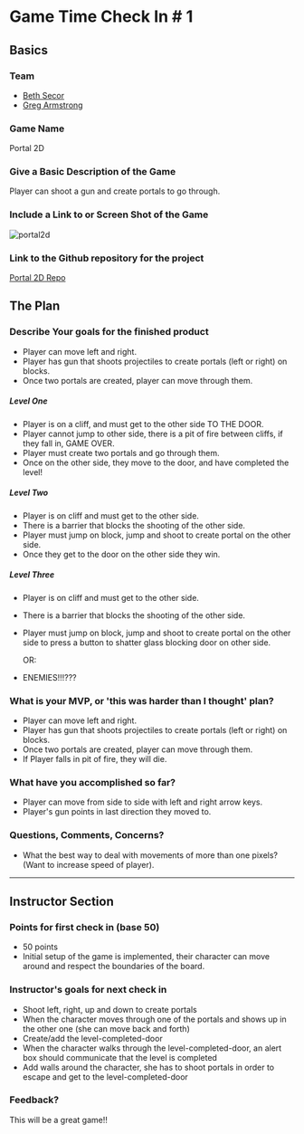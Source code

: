 # Game Time Check In # 1

## Basics

### Team
- [Beth Secor](https://github.com/bethsecor)
- [Greg Armstrong](https://github.com/GregoryArmstrong)

### Game Name

Portal 2D

### Give a Basic Description of the Game

Player can shoot a gun and create portals to go through.

### Include a Link to or Screen Shot of the Game

![portal2d](http://g.recordit.co/tEQzF08Idq.gif)

### Link to the Github repository for the project
[Portal 2D Repo](https://github.com/GregoryArmstrong/portal2d)

## The Plan

### Describe Your goals for the finished product

- Player can move left and right.
- Player has gun that shoots projectiles to create portals (left or right) on blocks.
- Once two portals are created, player can move through them.

##### Level One
- Player is on a cliff, and must get to the other side TO THE DOOR.
- Player cannot jump to other side, there is a pit of fire between cliffs, if they fall in, GAME OVER.
- Player must create two portals and go through them.
- Once on the other side, they move to the door, and have completed the level!

##### Level Two
- Player is on cliff and must get to the other side.
- There is a barrier that blocks the shooting of the other side.
- Player must jump on block, jump and shoot to create portal on the other side.
- Once they get to the door on the other side they win.

##### Level Three
- Player is on cliff and must get to the other side.
- There is a barrier that blocks the shooting of the other side.
- Player must jump on block, jump and shoot to create portal on the other side to press a button to shatter glass blocking door on other side.

  OR:
- ENEMIES!!!???

### What is your MVP, or 'this was harder than I thought' plan?

- Player can move left and right.
- Player has gun that shoots projectiles to create portals (left or right) on blocks.
- Once two portals are created, player can move through them.
- If Player falls in pit of fire, they will die.

### What have you accomplished so far?

- Player can move from side to side with left and right arrow keys.
- Player's gun points in last direction they moved to.

### Questions, Comments, Concerns?
- What the best way to deal with movements of more than one pixels? (Want to increase speed of player).

-----

## Instructor Section

### Points for first check in (base 50)

* 50 points
* Initial setup of the game is implemented, their character can move around and respect the boundaries of the board.

### Instructor's goals for next check in

* Shoot left, right, up and down to create portals
* When the character moves through one of the portals and shows up in the other one (she can move back and forth)
* Create/add the level-completed-door 
* When the character walks through the level-completed-door, an alert box should communicate that the level is completed
* Add walls around the character, she has to shoot portals in order to escape and get to the level-completed-door

### Feedback?

This will be a great game!!
